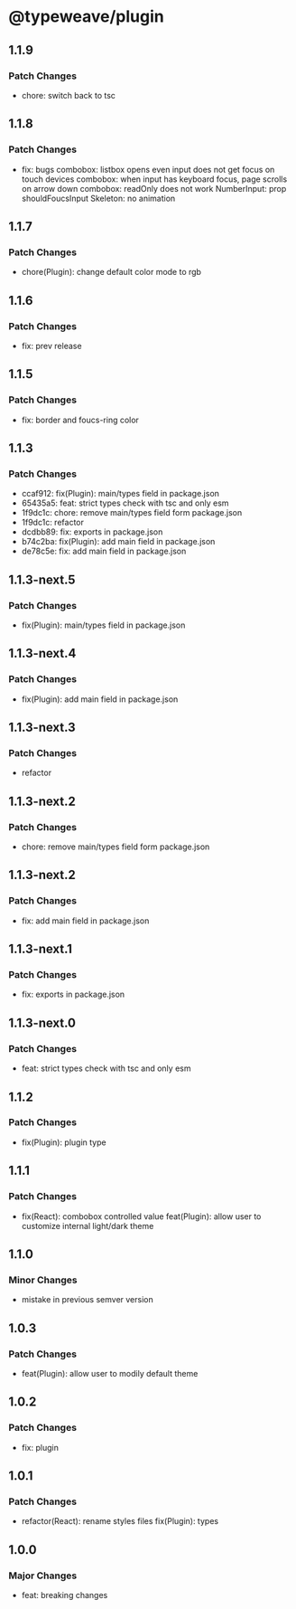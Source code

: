 # @typeweave/plugin

## 1.1.9

### Patch Changes

- chore: switch back to tsc

## 1.1.8

### Patch Changes

- fix: bugs
  combobox: listbox opens even input does not get focus on touch devices
  combobox: when input has keyboard focus, page scrolls on arrow down
  combobox: readOnly does not work
  NumberInput: prop shouldFoucsInput
  Skeleton: no animation

## 1.1.7

### Patch Changes

- chore(Plugin): change default color mode to rgb

## 1.1.6

### Patch Changes

- fix: prev release

## 1.1.5

### Patch Changes

- fix: border and foucs-ring color

## 1.1.3

### Patch Changes

- ccaf912: fix(Plugin): main/types field in package.json
- 65435a5: feat: strict types check with tsc and only esm
- 1f9dc1c: chore: remove main/types field form package.json
- 1f9dc1c: refactor
- dcdbb89: fix: exports in package.json
- b74c2ba: fix(Plugin): add main field in package.json
- de78c5e: fix: add main field in package.json

## 1.1.3-next.5

### Patch Changes

- fix(Plugin): main/types field in package.json

## 1.1.3-next.4

### Patch Changes

- fix(Plugin): add main field in package.json

## 1.1.3-next.3

### Patch Changes

- refactor

## 1.1.3-next.2

### Patch Changes

- chore: remove main/types field form package.json

## 1.1.3-next.2

### Patch Changes

- fix: add main field in package.json

## 1.1.3-next.1

### Patch Changes

- fix: exports in package.json

## 1.1.3-next.0

### Patch Changes

- feat: strict types check with tsc and only esm

## 1.1.2

### Patch Changes

- fix(Plugin): plugin type

## 1.1.1

### Patch Changes

- fix(React): combobox controlled value
  feat(Plugin): allow user to customize internal light/dark theme

## 1.1.0

### Minor Changes

- mistake in previous semver version

## 1.0.3

### Patch Changes

- feat(Plugin): allow user to modily default theme

## 1.0.2

### Patch Changes

- fix: plugin

## 1.0.1

### Patch Changes

- refactor(React): rename styles files
  fix(Plugin): types

## 1.0.0

### Major Changes

- feat: breaking changes
